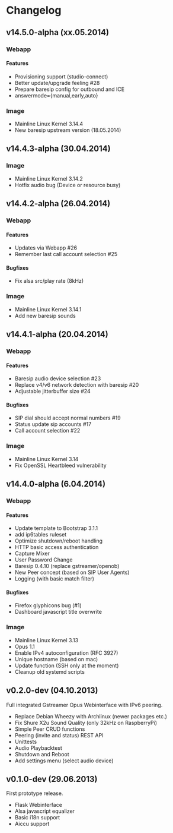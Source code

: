 # Changelog

## v14.5.0-alpha (xx.05.2014)

### Webapp

#### Features

- Provisioning support (studio-connect)
- Better update/upgrade feeling #28
- Prepare baresip config for outbound and ICE
- answermode={manual,early,auto}

### Image

- Mainline Linux Kernel 3.14.4
- New baresip upstream version (18.05.2014)


## v14.4.3-alpha (30.04.2014)

### Image

- Mainline Linux Kernel 3.14.2
- Hotfix audio bug (Device or resource busy)


## v14.4.2-alpha (26.04.2014)

### Webapp

#### Features

- Updates via Webapp #26
- Remember last call account selection #25

#### Bugfixes

- Fix alsa src/play rate (8kHz)

### Image

- Mainline Linux Kernel 3.14.1
- Add new baresip sounds


## v14.4.1-alpha (20.04.2014)

### Webapp

#### Features

- Baresip audio device selection #23
- Replace v4/v6 network detection with baresip #20
- Adjustable jitterbuffer size #24

#### Bugfixes

- SIP dial should accept normal numbers #19
- Status update sip accounts #17
- Call account selection #22

### Image

- Mainline Linux Kernel 3.14
- Fix OpenSSL Heartbleed vulnerability


## v14.4.0-alpha (6.04.2014)

### Webapp

#### Features

- Update template to Bootstrap 3.1.1
- add ip6tables ruleset
- Optimize shutdown/reboot handling
- HTTP basic access authentication
- Capture Mixer
- User Password Change
- Baresip 0.4.10 (replace gstreamer/openob)
- New Peer concept (based on SIP User Agents)
- Logging (with basic match filter)

#### Bugfixes

- Firefox glyphicons bug (#1)
- Dashboard javascript title overwrite

### Image

- Mainline Linux Kernel 3.13
- Opus 1.1
- Enable IPv4 autoconfiguration (RFC 3927)
- Unique hostname (based on mac)
- Update function (SSH only at the moment)
- Cleanup old systemd scripts


## v0.2.0-dev (04.10.2013)
Full integrated Gstreamer Opus Webinterface with IPv6 peering.

- Replace Debian Wheezy with Archlinux (newer packages etc.)
- Fix Shure X2u Sound Quality (only 32kHz on RaspberryPi)
- Simple Peer CRUD functions
- Peering (invite and status) REST API
- Unittests
- Audio Playbacktest
- Shutdown and Reboot
- Add settings menu (select audio device)


## v0.1.0-dev (29.06.2013)
First prototype release.

- Flask Webinterface
- Alsa javascript equalizer
- Basic i18n support
- Aiccu support
